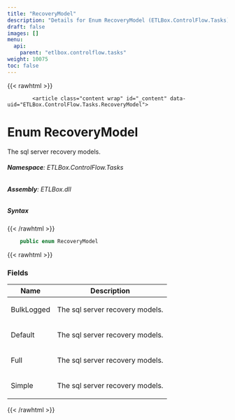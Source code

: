 ```yaml
---
title: "RecoveryModel"
description: "Details for Enum RecoveryModel (ETLBox.ControlFlow.Tasks)"
draft: false
images: []
menu:
  api:
    parent: "etlbox.controlflow.tasks"
weight: 10075
toc: false
---
```


{{< rawhtml >}}

            <article class="content wrap" id="_content" data-uid="ETLBox.ControlFlow.Tasks.RecoveryModel">
  <h1 id="ETLBox_ControlFlow_Tasks_RecoveryModel" data-uid="ETLBox.ControlFlow.Tasks.RecoveryModel" class="text-break">Enum RecoveryModel
</h1>
  <div class="markdown level0 summary"><p>The sql server recovery models.</p>
</div>
  <div class="markdown level0 conceptual"></div>
<h6><strong>Namespace</strong>: ETLBox.ControlFlow.Tasks</h6>
  <h6><strong>Assembly</strong>: ETLBox.dll</h6>
  <h5 id="ETLBox_ControlFlow_Tasks_RecoveryModel_syntax">Syntax</h5>
{{< /rawhtml >}}

```C#
    public enum RecoveryModel
```

{{< rawhtml >}}
  <h3 id="fields">Fields
</h3>
  <table class="table table-bordered table-striped table-condensed">
    <thead>
      <tr>
        <th>Name</th>
        <th>Description</th>
      </tr>
    <thead>
    <tbody>
      <tr>
        <td id="ETLBox_ControlFlow_Tasks_RecoveryModel_BulkLogged">BulkLogged</td>
        <td><p>The sql server recovery models.</p>
</td>
      </tr>
      <tr>
        <td id="ETLBox_ControlFlow_Tasks_RecoveryModel_Default">Default</td>
        <td><p>The sql server recovery models.</p>
</td>
      </tr>
      <tr>
        <td id="ETLBox_ControlFlow_Tasks_RecoveryModel_Full">Full</td>
        <td><p>The sql server recovery models.</p>
</td>
      </tr>
      <tr>
        <td id="ETLBox_ControlFlow_Tasks_RecoveryModel_Simple">Simple</td>
        <td><p>The sql server recovery models.</p>
</td>
      </tr>
    </tbody>
  </thead></thead></table>

{{< /rawhtml >}}
